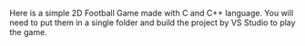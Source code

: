 Here is a simple 2D Football Game made with C and C++ language. You will need to put them in a single folder and build the project by VS Studio to play the game.
